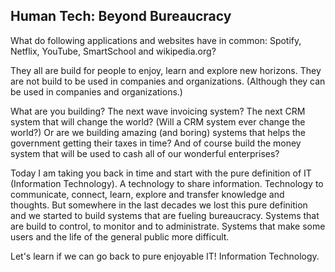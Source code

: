 ## Human Tech: Beyond Bureaucracy

What do following applications and websites have in common: Spotify, Netflix, YouTube, SmartSchool and wikipedia.org?

They all are build for people to enjoy, learn and explore new horizons. They are not build to be used in companies and organizations. (Although they can be used in companies and organizations.)

What are you building? The next wave invoicing system? The next CRM system that will change the world? (Will a CRM system ever change the world?) Or are we building amazing (and boring) systems that helps the government getting their taxes in time? And of course build the money system that will be used to cash all of our wonderful enterprises?

Today I am taking you back in time and start with the pure definition of IT (Information Technology). A technology to share information. Technology to communicate, connect, learn, explore and transfer knowledge and thoughts. But somewhere in the last decades we lost this pure definition and we started to build systems that are fueling bureaucracy. Systems that are build to control, to monitor and to administrate. Systems that make some users and the life of the general public more difficult.

Let's learn if we can go back to pure enjoyable IT! Information Technology.